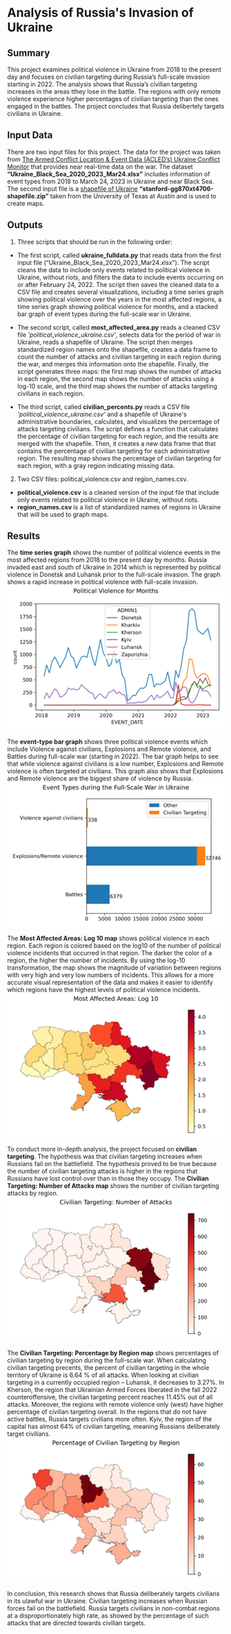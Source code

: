 # Analysis of Russia's Invasion of Ukraine

## Summary
This project examines political violence in Ukraine from 2018 to the present day and focuses on civilian targeting during Russia’s full-scale invasion starting in 2022. The analysis shows that Russia’s civilian targeting increases in the areas tthey lose in the battle. The regions with only remote violence  experience higher percentages of civilian targeting than the ones engaged in the battles. The project concludes that Russia delibertely targets civilians in Ukraine.

## Input Data
There are two input files for this project. The data for the project was taken from [The Armed Conflict Location & Event Data (ACLED’s) Ukraine Conflict Monitor](https://acleddata.com/ukraine-conflict-monitor/#data) that provides near real-time data on the war. 
The dataset **“Ukraine_Black_Sea_2020_2023_Mar24.xlsx”** includes information of event types from 2018 to March 24, 2023 in Ukraine and near Black Sea. 
The second input file is a [shapefile of Ukraine](https://geodata.lib.utexas.edu/catalog/stanford-gg870xt4706) **“stanford-gg870xt4706-shapefile.zip”** taken from the University of Texas at Austin and is used to create maps. 
## Outputs
1.	Three scripts that should be run in the following order:
  - The first script, called **ukraine_fulldata.py** that reads data from the first input file (“Ukraine_Black_Sea_2020_2023_Mar24.xlsx”). The script cleans the data to include only events related to political violence in Ukraine, without riots, and filters the data to include events occurring on or after February 24, 2022. The script then saves the cleaned data to a CSV file and creates several visualizations, including a time series graph showing political violence over the years in the most affected regions, a time series graph showing political violence for months, and a stacked bar graph of event types during the full-scale war in Ukraine.

  - The second script, called **most_affected_area.py** reads a cleaned CSV file *'political_violence_ukraine.csv'*, selects data for the period of war in Ukraine, reads a shapefile of Ukraine. 
The script then merges standardized region names onto the shapefile, creates a data frame to count the number of attacks and civilian targeting in each region during the war, and merges this information onto the shapefile. Finally, the script generates three maps: the first map shows the number of attacks in each region, the second map shows the number of attacks using a log-10 scale, and the third map shows the number of attacks targeting civilians in each region.

  - The third script, called **civilian_percents.py** reads a CSV file *'political_violence_ukraine.csv'* and a shapefile of Ukraine's administrative boundaries, calculates, and visualizes the percentage of attacks targeting civilians. 
The script defines a function that calculates the percentage of civilian targeting for each region, and the results are merged with the shapefile. 
Then, it creates a new data frame that that contains the percentage of civilian targeting for each administrative region. 
The resulting map shows the percentage of civilian targeting for each region, with a gray region indicating missing data.

2.	Two CSV files: political_violence.csv and region_names.csv. 
  - **political_violence.csv** is a cleaned version of the input file that include only events related to political violence in Ukraine, without riots. 
  - **region_names.csv** is a list of standardized names of regions in Ukraine that will be used to graph maps. 

## Results

The **time series graph** shows the number of political violence events in the most affected regions from 2018 to the present day by months.
Russia invaded east and south of Ukraine in 2014 which is represented by political violence in Donetsk and Luhansk prior to the full-scale invasion.
The graph shows a rapid increase in political violence with full-scale invasion.
![Violence timeseries months](images/violence_timeseries_months.png)

The **event-type bar graph** shows three political violence events which include Violence against civilians, Explosions and Remote violence, and Battles during full-scale war (starting in 2022). 
The bar graph helps to see that while violence against civilians is a low number, Explosions and Remote violence is often targeted at civilians. 
This graph also shows that Explosions and Remote violence are the biggest share of violence by Russia.
![Event type bar graph](images/event_types_bar_graph.png)

The **Most Affected Areas: Log 10 map** shows political violence in each region. Each region is colored based on the log10 of the number of political violence incidents that occurred in that region. 
The darker the color of a region, the higher the number of incidents. 
By using the log-10 transformation, the map shows the magnitude of variation between regions with very high and very low numbers of incidents. 
This allows for a more accurate visual representation of the data and makes it easier to identify which regions have the highest levels of political violence incidents.
![Log-10 map](images/log10_of_attacks.png)

To conduct more in-depth analysis, the project focused on **civilian targeting**. 
The hypothesis was that civilian targeting increases when Russians fail on the battlefield. 
The hypothesis proved to be true because the number of civilian targeting attacks is higher in the regions that Russians have lost control over than in those they occupy. 
The **Civilian Targeting: Number of Attacks map** shows the number of civilian targeting attacks by region. 
![Number of attacks map](images/civilian_targeting.png)

The **Civilian Targeting: Percentage by Region map** shows percentages of civilian targeting by region during the full-scale war.
When calculating civilian targeting precents, the percent of civilian targeting in the whole territory of Ukraine is 6.64 % of all attacks. 
When looking at civilian targeting in a currently occupied region – Luhansk, it decreases to 3.27%. 
In Kherson, the region that Ukrainian Armed Forces liberated in the fall 2022 counteroffensive, the civilian targeting percent reaches 11.45% out of all attacks. 
Moreover, the regions with remote violence only (west) have higher percentage of civilian targeting overall. 
In the regions that do not have active battles, Russia targets civilians more often. 
Kyiv, the region of the capital has almost 64% of civilian targeting, meaning Russians deliberately target civilians.
![Percentage by region map](images/civilian_targeting_percentage.png)

In conclusion, this research shows that Russia deliberately targets civilians in its ulawful war in Ukraine. Civilian targeting increases when Russian forces fail on the battlefield. Russia targets civilians in non-combat regions at a disproportionately high rate, as showed by the percentage of such attacks that are directed towards civilian targets.

